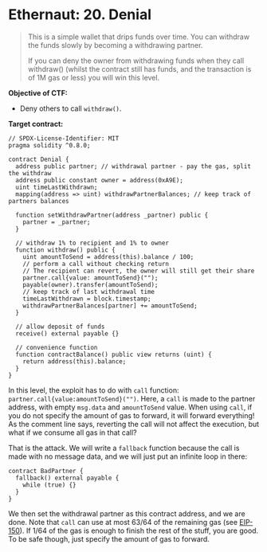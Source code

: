 # Ethernaut: 20. Denial

> This is a simple wallet that drips funds over time. You can withdraw the funds slowly by becoming a withdrawing partner.
>
> If you can deny the owner from withdrawing funds when they call withdraw() (whilst the contract still has funds, and the transaction is of 1M gas or less) you will win this level.

**Objective of CTF:**

- Deny others to call `withdraw()`.

**Target contract:**

```solidity
// SPDX-License-Identifier: MIT
pragma solidity ^0.8.0;

contract Denial {
  address public partner; // withdrawal partner - pay the gas, split the withdraw
  address public constant owner = address(0xA9E);
  uint timeLastWithdrawn;
  mapping(address => uint) withdrawPartnerBalances; // keep track of partners balances

  function setWithdrawPartner(address _partner) public {
    partner = _partner;
  }

  // withdraw 1% to recipient and 1% to owner
  function withdraw() public {
    uint amountToSend = address(this).balance / 100;
    // perform a call without checking return
    // The recipient can revert, the owner will still get their share
    partner.call{value: amountToSend}("");
    payable(owner).transfer(amountToSend);
    // keep track of last withdrawal time
    timeLastWithdrawn = block.timestamp;
    withdrawPartnerBalances[partner] += amountToSend;
  }

  // allow deposit of funds
  receive() external payable {}

  // convenience function
  function contractBalance() public view returns (uint) {
    return address(this).balance;
  }
}

```

In this level, the exploit has to do with `call` function: `partner.call{value:amountToSend}("")`. Here, a `call` is made to the partner address, with empty `msg.data` and `amountToSend` value. When using `call`, if you do not specify the amount of gas to forward, it will forward everything! As the comment line says, reverting the call will not affect the execution, but what if we consume all gas in that call?

That is the attack. We will write a `fallback` function because the call is made with no message data, and we will just put an infinite loop in there:

```solidity
contract BadPartner {
  fallback() external payable {
    while (true) {}
  }
}
```

We then set the withdrawal partner as this contract address, and we are done. Note that `call` can use at most 63/64 of the remaining gas (see [EIP-150](https://github.com/ethereum/EIPs/blob/master/EIPS/eip-150.md)). If 1/64 of the gas is enough to finish the rest of the stuff, you are good. To be safe though, just specify the amount of gas to forward.

